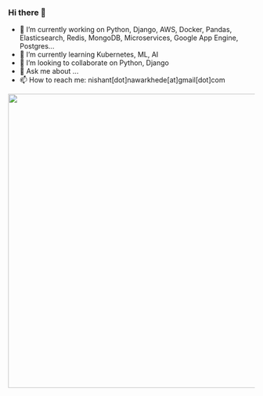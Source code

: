 ### Hi there 👋


- 🔭 I’m currently working on Python, Django, AWS, Docker, Pandas, Elasticsearch, Redis, MongoDB, Microservices, Google App Engine, Postgres...
- 🌱 I’m currently learning Kubernetes, ML, AI
- 👯 I’m looking to collaborate on Python, Django
- 💬 Ask me about ...
- 📫 How to reach me: nishant[dot]nawarkhede[at]gmail[dot]com

<img src="https://wakatime.com/share/@ad7be84f-3fef-479a-a54e-47b51774b1d4/e422299e-508c-471e-b092-1cc55e0358b4.svg" width="600" height="600">
